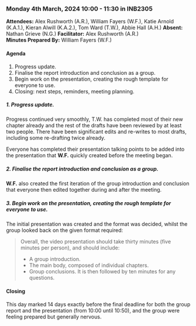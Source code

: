 ### Monday 4th March, 2024 10:00 - 11:30 in INB2305

**Attendees:** Alex Rushworth (A.R.), William Fayers (W.F.), Katie Arnold (K.A.1.), Kieran Alwill (K.A.2.), Tom Ward (T.W.), Abbie Hall (A.H.)
**Absent:** Nathan Grieve (N.G.)
**Facilitator:** Alex Rushworth (A.R.)  
**Minutes Prepared By:** William Fayers (W.F.)

#### Agenda

1. Progress update.
2. Finalise the report introduction and conclusion as a group.
3. Begin work on the presentation, creating the rough template for everyone to use.
4. Closing: next steps, reminders, meeting planning.

##### 1. Progress update.

Progress continued very smoothly, T.W. has completed most of their new chapter already and the rest of the drafts have been reviewed by at least two people. There have been significant edits and re-writes to most drafts, including some re-drafting twice already.

Everyone has completed their presentation talking points to be added into the presentation that **W.F.** quickly created before the meeting began.

##### 2. Finalise the report introduction and conclusion as a group.

**W.F.** also created the first iteration of the group introduction and conclusion that everyone then edited together during and after the meeting.

##### 3. Begin work on the presentation, creating the rough template for everyone to use.

The initial presentation was created and the format was decided, whilst the group looked back on the given format required:

>Overall, the video presentation should take thirty minutes (five minutes per person), and should include:
> - A group introduction.
> - The main body, composed of individual chapters.
> - Group conclusions.
>It is then followed by ten minutes for any questions.

#### Closing

This day marked 14 days exactly before the final deadline for both the group report and the presentation (from 10:00 until 10:50), and the group were feeling prepared but generally nervous.